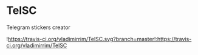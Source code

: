 # TelSC
Telegram stickers creator

!https://travis-ci.org/vladimirrim/TelSC.svg?branch=master!:https://travis-ci.org/vladimirrim/TelSC
